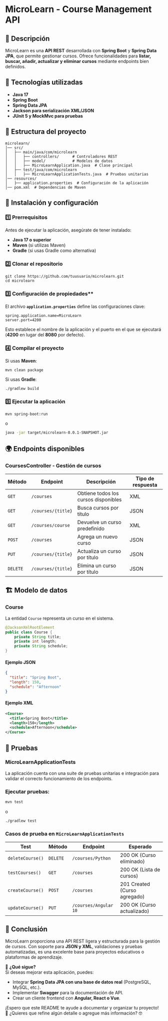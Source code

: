 # **MicroLearn - Course Management API**  

## 📌 **Descripción**
MicroLearn es una **API REST** desarrollada con **Spring Boot** y **Spring Data JPA**, que permite gestionar cursos. Ofrece funcionalidades para **listar, buscar, añadir, actualizar y eliminar cursos** mediante endpoints bien definidos.  

## 🔧 **Tecnologías utilizadas**
- **Java 17**
- **Spring Boot**
- **Spring Data JPA**  
- **Jackson para serialización XML/JSON**  
- **JUnit 5 y MockMvc para pruebas**  

## 📂 **Estructura del proyecto**  
```
microlearn/
│── src/
│   ├── main/java/com/microlearn
│   │   ├── controllers/      # Controladores REST
│   │   ├── model/            # Modelos de datos
│   │   ├── MicroLearnApplication.java  # Clase principal
│   ├── test/java/com/microlearn
│   │   ├── MicroLearnApplicationTests.java  # Pruebas unitarias
│── resources/
│   ├── application.properties  # Configuración de la aplicación
│── pom.xml  # Dependencias de Maven
```

## 🚀 **Instalación y configuración**  

### 1️⃣ Prerrequisitos
Antes de ejecutar la aplicación, asegúrate de tener instalado:  
- **Java 17 o superior**  
- **Maven** (si utilizas Maven)  
- **Gradle** (si usas Gradle como alternativa)  

### 2️⃣ Clonar el repositorio 
```
git clone https://github.com/tuusuario/microlearn.git
cd microlearn
```
### 3️⃣ Configuración de propiedades**  
El archivo **`application.properties`** define las configuraciones clave:  
```
spring.application.name=MicroLearn
server.port=4200
```
Esto establece el nombre de la aplicación y el puerto en el que se ejecutará (**4200** en lugar del **8080** por defecto).  

### 4️⃣ Compilar el proyecto  
Si usas **Maven**:  
```
mvn clean package
```  
Si usas **Gradle**:  
```
./gradlew build
```

### 5️⃣ Ejecutar la aplicación  
```
mvn spring-boot:run
```
o  
```sh
java -jar target/microlearn-0.0.1-SNAPSHOT.jar
```

## 🌍 **Endpoints disponibles**  
### **CoursesController - Gestión de cursos**  
| Método | Endpoint | Descripción | Tipo de respuesta |
|--------|---------|------------|-------------------|
| `GET` | `/courses` | Obtiene todos los cursos disponibles | XML |
| `GET` | `/courses/{title}` | Busca cursos por título | JSON |
| `GET` | `/courses/course` | Devuelve un curso predefinido | XML |
| `POST` | `/courses` | Agrega un nuevo curso | JSON |
| `PUT` | `/courses/{title}` | Actualiza un curso por título | JSON |
| `DELETE` | `/courses/{title}` | Elimina un curso por título | JSON |

## 🏗 **Modelo de datos**  
### **Course**  
La entidad `Course` representa un curso en el sistema.  
```java
@JacksonXmlRootElement
public class Course {
    private String title;
    private int length;
    private String schedule;
}
```

#### **Ejemplo JSON**  
```json
{
  "title": "Spring Boot",
  "length": 150,
  "schedule": "Afternoon"
}
```

#### **Ejemplo XML**  
```xml
<Course>
  <title>Spring Boot</title>
  <length>150</length>
  <schedule>Afternoon</schedule>
</Course>
```

## 🧪 **Pruebas**  
### **MicroLearnApplicationTests**  
La aplicación cuenta con una suite de pruebas unitarias e integración para validar el correcto funcionamiento de los endpoints.  

### **Ejecutar pruebas:**  
```sh
mvn test
```
o  
```sh
./gradlew test
```

### **Casos de prueba en `MicroLearnApplicationTests`**  
| Test | Método | Endpoint | Esperado |
|------|--------|----------|-----------|
| `deleteCourse()` | `DELETE` | `/courses/Python` | 200 OK (Curso eliminado) |
| `testCourses()` | `GET` | `/courses` | 200 OK (Lista de cursos) |
| `createCourse()` | `POST` | `/courses` | 201 Created (Curso agregado) |
| `updateCourse()` | `PUT` | `/courses/Angular 10` | 200 OK (Curso actualizado) |

## 🎯 **Conclusión**  
MicroLearn proporciona una API REST ligera y estructurada para la gestión de cursos. Con soporte para **JSON y XML**, validaciones y pruebas automatizadas, es una excelente base para proyectos educativos o plataformas de aprendizaje.  

📌 **¿Qué sigue?**  
Si deseas mejorar esta aplicación, puedes:  
- Integrar **Spring Data JPA con una base de datos real** (PostgreSQL, MySQL, etc.).  
- Implementar **Swagger** para la documentación de API.  
- Crear un cliente frontend con **Angular, React o Vue**.  

¡Espero que este README te ayude a documentar y organizar tu proyecto! 🚀 ¿Quieres que refine algún detalle o agregue más información? 🤓
